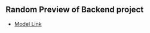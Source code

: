 ## Random Preview of Backend project
- [Model Link](https://app.eraser.io/workspace/b150XXkrXeCjxDFTz9sa)